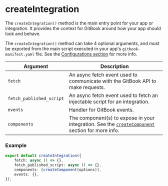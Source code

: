 # createIntegration

The `createIntegration()` method is the main entry point for your app or integration. It provides the context for GitBook around how your app should look and behave.

The `createIntegration()` method can take 4 optional arguments, and must be exported from the main script executed in your app's `gitbook-manifest.yaml` file. See the [Configurations section](../configurations.md) for more info.

| Argument                 | Description                                                                                                            |
| ------------------------ | ---------------------------------------------------------------------------------------------------------------------- |
| `fetch`                  | An async fetch event used to communicate with the GitBook API to make requests.                                        |
| `fetch_published_script` | An async fetch event used to fetch an injectable script for an integration.                                            |
| `events`                 | Handler for GitBook events.                                                                                            |
| `components`             | The component(s) to expose in your integration. See the [`createComponent`](createcomponent.md) section for more info. |

### Example

```typescript
export default createIntegration({
    fetch: async () => {},
    fetch_published_script: async () => {},
    components: [createComponent(options)],
    events: {},
});
```
